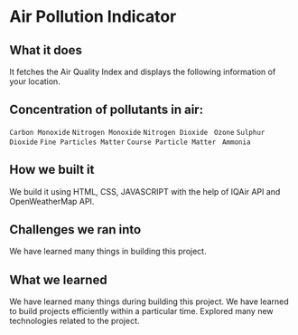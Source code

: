 # Air Pollution Indicator

## What it does
It fetches the Air Quality Index and displays the following information  of your location.

## Concentration of pollutants in air:

`Carbon Monoxide`
`Nitrogen Monoxide`
`Nitrogen Dioxide `
`Ozone`
`Sulphur Dioxide`
`Fine Particles Matter`
`Course Particle Matter `
`Ammonia  `

## How we built it
We build it using HTML, CSS, JAVASCRIPT with the help of IQAir API and OpenWeatherMap API.

## Challenges we ran into
We have learned many things in building this project.

## What we learned
We have learned many things during building this project. We have learned to build projects efficiently within a particular time. Explored many new technologies related to the project.


